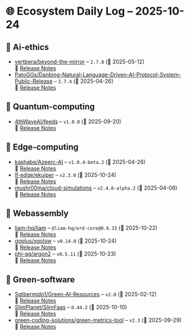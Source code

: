 # 🌐 Ecosystem Daily Log – 2025-10-24

## 🔹 Ai-ethics
- [vertbera/beyond-the-mirror](https://github.com/vertbera/beyond-the-mirror/releases/tag/2.7.8) – `2.7.8` (📅 2025-05-12)  
  🔗 [Release Notes](https://github.com/vertbera/beyond-the-mirror/releases/tag/2.7.8)
- [PatoGGs/Danbing-Natural-Language-Driven-AI-Protocol-System-Public-Release](https://github.com/PatoGGs/Danbing-Natural-Language-Driven-AI-Protocol-System-Public-Release/releases/tag/2.7.4) – `2.7.4` (📅 2025-04-26)  
  🔗 [Release Notes](https://github.com/PatoGGs/Danbing-Natural-Language-Driven-AI-Protocol-System-Public-Release/releases/tag/2.7.4)

## 🔹 Quantum-computing
- [4thWaveAI/feeds](https://github.com/4thWaveAI/feeds/releases/tag/v1.0.0) – `v1.0.0` (📅 2025-09-20)  
  🔗 [Release Notes](https://github.com/4thWaveAI/feeds/releases/tag/v1.0.0)

## 🔹 Edge-computing
- [kashabe/Azeerc-AI](https://github.com/kashabe/Azeerc-AI/releases/tag/v1.0.4-beta.2) – `v1.0.4-beta.2` (📅 2025-04-26)  
  🔗 [Release Notes](https://github.com/kashabe/Azeerc-AI/releases/tag/v1.0.4-beta.2)
- [lf-edge/ekuiper](https://github.com/lf-edge/ekuiper/releases/tag/v2.3.0) – `v2.3.0` (📅 2025-10-24)  
  🔗 [Release Notes](https://github.com/lf-edge/ekuiper/releases/tag/v2.3.0)
- [mushr00ma/cloud-simulations](https://github.com/mushr00ma/cloud-simulations/releases/tag/v2.4.0-alpha.2) – `v2.4.0-alpha.2` (📅 2025-04-06)  
  🔗 [Release Notes](https://github.com/mushr00ma/cloud-simulations/releases/tag/v2.4.0-alpha.2)

## 🔹 Webassembly
- [liam-hq/liam](https://github.com/liam-hq/liam/releases/tag/%40liam-hq/erd-core%400.6.15) – `@liam-hq/erd-core@0.6.15` (📅 2025-10-22)  
  🔗 [Release Notes](https://github.com/liam-hq/liam/releases/tag/%40liam-hq/erd-core%400.6.15)
- [goplus/xgolsw](https://github.com/goplus/xgolsw/releases/tag/v0.14.0) – `v0.14.0` (📅 2025-10-24)  
  🔗 [Release Notes](https://github.com/goplus/xgolsw/releases/tag/v0.14.0)
- [phi-ag/argon2](https://github.com/phi-ag/argon2/releases/tag/v0.5.11) – `v0.5.11` (📅 2025-10-23)  
  🔗 [Release Notes](https://github.com/phi-ag/argon2/releases/tag/v0.5.11)

## 🔹 Green-software
- [Sgtbermido1/Green-AI-Resources](https://github.com/Sgtbermido1/Green-AI-Resources/releases/tag/v2.0) – `v2.0` (📅 2025-02-12)  
  🔗 [Release Notes](https://github.com/Sgtbermido1/Green-AI-Resources/releases/tag/v2.0)
- [SlimPlanet/SlimFaas](https://github.com/SlimPlanet/SlimFaas/releases/tag/0.44.2) – `0.44.2` (📅 2025-10-10)  
  🔗 [Release Notes](https://github.com/SlimPlanet/SlimFaas/releases/tag/0.44.2)
- [green-coding-solutions/green-metrics-tool](https://github.com/green-coding-solutions/green-metrics-tool/releases/tag/v2.3) – `v2.3` (📅 2025-09-29)  
  🔗 [Release Notes](https://github.com/green-coding-solutions/green-metrics-tool/releases/tag/v2.3)